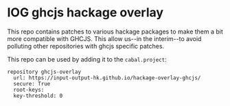# IOG ghcjs hackage overlay

This repo contains patches to various hackage packages to make them a bit more
compatible with GHCJS.  This allow us--in the interim--to avoid polluting other
repositories with ghcjs specific patches.

This repo can be used by adding it to the `cabal.project`:
```
repository ghcjs-overlay
  url: https://input-output-hk.github.io/hackage-overlay-ghcjs/
  secure: True
  root-keys:
  key-threshold: 0
```